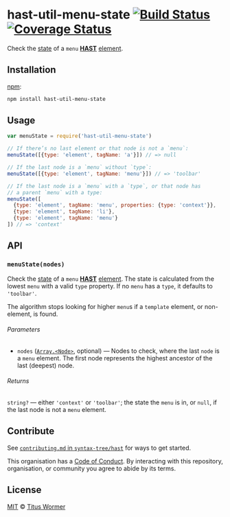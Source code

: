 # hast-util-menu-state [![Build Status][build-badge]][build-page] [![Coverage Status][coverage-badge]][coverage-page]

Check the [state][spec] of a `menu` [**HAST**][hast] [element][].

## Installation

[npm][]:

```bash
npm install hast-util-menu-state
```

## Usage

```javascript
var menuState = require('hast-util-menu-state')

// If there’s no last element or that node is not a `menu`:
menuState([{type: 'element', tagName: 'a'}]) // => null

// If the last node is a `menu` without `type`:
menuState([{type: 'element', tagName: 'menu'}]) // => 'toolbar'

// If the last node is a `menu` with a `type`, or that node has
// a parent `menu` with a type:
menuState([
  {type: 'element', tagName: 'menu', properties: {type: 'context'}},
  {type: 'element', tagName: 'li'},
  {type: 'element', tagName: 'menu'}
]) // => 'context'
```

## API

### `menuState(nodes)`

Check the [state][spec] of a `menu` [**HAST**][hast] [element][].
The state is calculated from the lowest `menu` with a valid `type`
property.  If no `menu` has a `type`, it defaults to `'toolbar'`.

The algorithm stops looking for higher `menu`s if a `template` element,
or non-element, is found.

###### Parameters

*   `nodes` ([`Array.<Node>`][node], optional) — Nodes to check, where the
    last `node` is a `menu` element.  The first node represents the highest
    ancestor of the last (deepest) node.

###### Returns

`string?` — either `'context'` or `'toolbar'`; the state the `menu` is in,
or `null`, if the last node is not a `menu` element.

## Contribute

See [`contributing.md` in `syntax-tree/hast`][contributing] for ways to get
started.

This organisation has a [Code of Conduct][coc].  By interacting with this
repository, organisation, or community you agree to abide by its terms.

## License

[MIT][license] © [Titus Wormer][author]

<!-- Definition -->

[build-badge]: https://img.shields.io/travis/syntax-tree/hast-util-menu-state.svg

[build-page]: https://travis-ci.org/syntax-tree/hast-util-menu-state

[coverage-badge]: https://img.shields.io/codecov/c/github/syntax-tree/hast-util-menu-state.svg

[coverage-page]: https://codecov.io/github/syntax-tree/hast-util-menu-state?branch=master

[npm]: https://docs.npmjs.com/cli/install

[license]: license

[author]: http://wooorm.com

[hast]: https://github.com/syntax-tree/hast

[node]: https://github.com/syntax-tree/unist#node

[element]: https://github.com/syntax-tree/hast#element

[spec]: https://html.spec.whatwg.org/#attr-menu-type

[contributing]: https://github.com/syntax-tree/hast/blob/master/contributing.md

[coc]: https://github.com/syntax-tree/hast/blob/master/code-of-conduct.md
